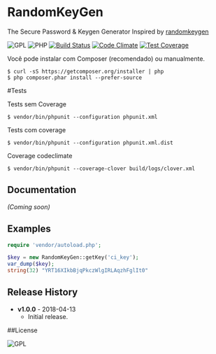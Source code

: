 # RandomKeyGen
The Secure Password &amp; Keygen Generator
Inspired by [randomkeygen](https://randomkeygen.com/#)

![GPL](https://img.shields.io/badge/license-GPLv3-lightgrey.svg?style=flat-square)
![PHP](https://img.shields.io/badge/language-PHP%20%3E%3D%207.0-green.svg)
[![Build Status](https://travis-ci.org/rbarros/RandomKeyGen.svg?branch=master)](https://travis-ci.org/rbarros/RandomKeyGen)
[![Code Climate](https://codeclimate.com/github/rbarros/RandomKeyGen/badges/gpa.svg)](https://codeclimate.com/github/rbarros/RandomKeyGen)
[![Test Coverage](https://codeclimate.com/github/rbarros/RandomKeyGen/badges/coverage.svg)](https://codeclimate.com/github/rbarros/RandomKeyGen/coverage)

Você pode instalar com Composer (recomendado) ou manualmente.

```
$ curl -sS https://getcomposer.org/installer | php
$ php composer.phar install --prefer-source
```
#Tests

Tests sem Coverage
```
$ vendor/bin/phpunit --configuration phpunit.xml
```

Tests com coverage
```
$ vendor/bin/phpunit --configuration phpunit.xml.dist
```

Coverage codeclimate
```
$ vendor/bin/phpunit --coverage-clover build/logs/clover.xml
```
## Documentation
_(Coming soon)_

## Examples
```php
require 'vendor/autoload.php';

$key = new RandomKeyGen::getKey('ci_key');
var_dump($key);
string(32) "YRT16XIkbBjqPkczWlgIRLAqzhFglIt0"
```

## Release History

* **v1.0.0** - 2018-04-13
   - Initial release.

##License

![GPL](http://www.gnu.org/graphics/gplv3-88x31.png)

